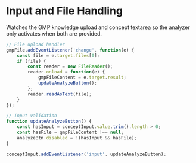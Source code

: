 # Input and File Handling

Watches the GMP knowledge upload and concept textarea so the analyzer only activates when both are provided.

```javascript
// File upload handler
gmpFile.addEventListener('change', function(e) {
    const file = e.target.files[0];
    if (file) {
        const reader = new FileReader();
        reader.onload = function(e) {
            gmpFileContent = e.target.result;
            updateAnalyzeButton();
        };
        reader.readAsText(file);
    }
});

// Input validation
function updateAnalyzeButton() {
    const hasInput = conceptInput.value.trim().length > 0;
    const hasFile = gmpFileContent !== null;
    analyzeBtn.disabled = !(hasInput && hasFile);
}

conceptInput.addEventListener('input', updateAnalyzeButton);
```

